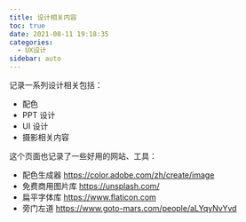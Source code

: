 ```yaml
---
title: 设计相关内容
toc: true
date: 2021-08-11 19:18:35
categories:
  - UX设计
sidebar: auto
---
```




记录一系列设计相关包括：

- 配色
- PPT 设计
- UI 设计
- 摄影相关内容

这个页面也记录了一些好用的网站、工具：

-  配色生成器 https://color.adobe.com/zh/create/image
- 免费商用图片库 https://unsplash.com/
- 扁平字体库 https://www.flaticon.com
- 旁门左道 https://www.goto-mars.com/people/aLYqyNvYvd
